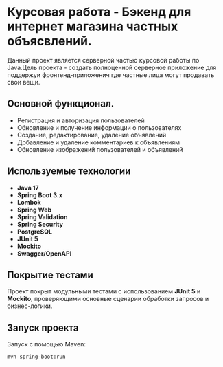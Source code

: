 # Курсовая работа - Бэкенд для интернет магазина частных объясвлений.

Данный проект является серверной частью курсовой работы по Java.Цель проекта - создать полноценной серверное приложение для поддержуи фронтенд-приложенич где частные лица могут продавать свои вещи.

## Основной функционал.

- Регистрация и авторизация пользователей
- Обновление и получение информации о пользователях
- Создание, редактирование, удаление объявлений
- Добавление и удаление комментариев к объявлениям
- Обновление изображений пользователей и объявлений

## Используемые технологии

- **Java 17**
- **Spring Boot 3.x**
- **Lombok**
- **Spring Web**
- **Spring Validation**
- **Spring Security**
- **PostgreSQL**
- **JUnit 5**
- **Mockito**
- **Swagger/OpenAPI**

## Покрытие тестами

Проект покрыт модульными тестами с использованием **JUnit 5** и **Mockito**, проверяющими основные сценарии обработки запросов и бизнес-логики.

## Запуск проекта

Запуск с помощью Maven:

```bash
mvn spring-boot:run
